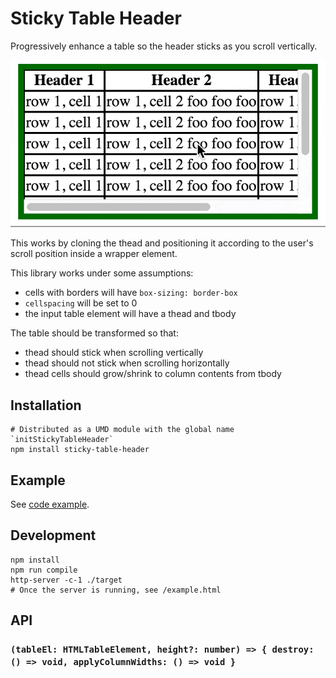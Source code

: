 # Sticky Table Header

Progressively enhance a table so the header sticks as you scroll vertically.

![Demo](./demo.gif)

This works by cloning the thead and positioning it according to the user's scroll position inside a wrapper element.

This library works under some assumptions:
- cells with borders will have `box-sizing: border-box`
- `cellspacing` will be set to 0
- the input table element will have a thead and tbody

The table should be transformed so that:
- thead should stick when scrolling vertically
- thead should not stick when scrolling horizontally
- thead cells should grow/shrink to column contents from tbody

## Installation

```
# Distributed as a UMD module with the global name `initStickyTableHeader`
npm install sticky-table-header
```

## Example

See [code example](./src/example.html).

## Development

```
npm install
npm run compile
http-server -c-1 ./target
# Once the server is running, see /example.html
```

## API

### `(tableEl: HTMLTableElement, height?: number) => { destroy: () => void, applyColumnWidths: () => void }`

